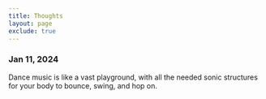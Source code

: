 ```yaml
---
title: Thoughts
layout: page
exclude: true
---
```


### Jan 11, 2024
Dance music is like a vast playground, with all the needed sonic
structures for your body to bounce, swing, and hop on.
